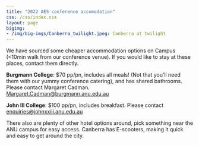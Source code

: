 ```yaml
---
title: "2022 AES conference accomodation"
css: /css/index.css
layout: page
bigimg:
- /img/big-imgs/Canberra_twilight.jpeg: Canberra at twilight
---
```


We have sourced some cheaper accommodation options on Campus (<10min walk from our conference venue). If you would like to stay at these places, contact them directly.

**Burgmann College**: $70 pp/pn, includes all meals! (Not that you’ll need them with our yummy conference catering), and has shared bathrooms. Please contact Margaret Cadman. Margaret.Cadman@burgmann.anu.edu.au

**John III College**: $100 pp/pn, includes breakfast. Please contact enquiries@johnxxiii.anu.edu.au

There also are plenty of other hotel options around, pick something near the ANU campus for easy access. Canberra has E-scooters, making it quick and easy to get around the city.

